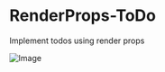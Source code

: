 # RenderProps-ToDo
Implement todos using render props

![Image](https://github.com/leannezhang/RenderProps-ToDo/blob/master/src/images/todo-render-props.png)

